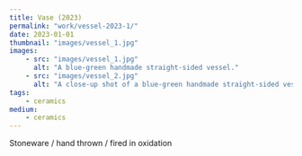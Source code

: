 ```yaml
---
title: Vase (2023)
permalink: "work/vessel-2023-1/"
date: 2023-01-01
thumbnail: "images/vessel_1.jpg"
images:
    - src: "images/vessel_1.jpg"
      alt: "A blue-green handmade straight-sided vessel."
    - src: "images/vessel_2.jpg"
      alt: "A close-up shot of a blue-green handmade straight-sided vessel."
tags: 
    - ceramics
medium: 
    - ceramics
---
```


Stoneware / hand thrown / fired in oxidation